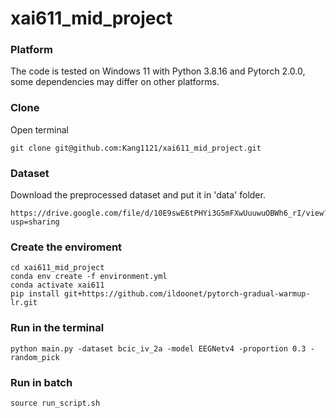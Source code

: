 # xai611_mid_project

### Platform
The code is tested on Windows 11 with Python 3.8.16 and Pytorch 2.0.0, some dependencies may differ on other platforms.

### Clone
Open terminal
```
git clone git@github.com:Kang1121/xai611_mid_project.git
```

### Dataset
Download the preprocessed dataset and put it in 'data' folder.
```
https://drive.google.com/file/d/10E9swE6tPHYi3G5mFXwUuuwuOBWh6_rI/view?usp=sharing
```

### Create the enviroment
```
cd xai611_mid_project
conda env create -f environment.yml
conda activate xai611
pip install git+https://github.com/ildoonet/pytorch-gradual-warmup-lr.git
```
### Run in the terminal
```
python main.py -dataset bcic_iv_2a -model EEGNetv4 -proportion 0.3 -random_pick
```

### Run in batch
```
source run_script.sh
```
